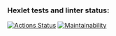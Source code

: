 ### Hexlet tests and linter status:
[![Actions Status](https://github.com/loki1520/frontend-project-44/workflows/hexlet-check/badge.svg)](https://github.com/loki1520/frontend-project-44/actions)
[![Maintainability](https://api.codeclimate.com/v1/badges/6067a601ae85a130218a/maintainability)](https://codeclimate.com/github/loki1520/frontend-project-44/maintainability)
